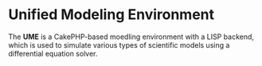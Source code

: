 # Unified Modeling Environment

The **UME** is a CakePHP-based moedling environment with a LISP
backend, which is used to simulate various types of scientific models
using a differential equation solver.  
